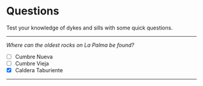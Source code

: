 
# Questions

Test your knowledge of dykes and sills with some quick questions.

---


*Where can the oldest rocks on La Palma be found?*
- [ ] Cumbre Nueva
- [ ] Cumbre Vieja
- [x] Caldera Taburiente

---
